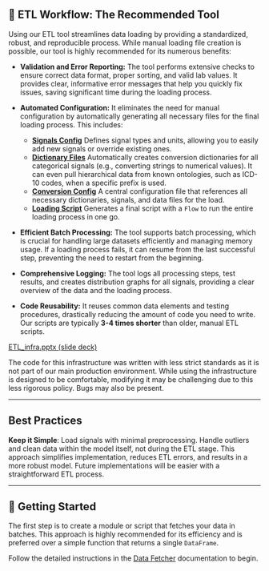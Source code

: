 ## 📄 ETL Workflow: The Recommended Tool

Using our ETL tool streamlines data loading by providing a standardized, robust, and reproducible process. 
While manual loading file creation is possible, our tool is highly recommended for its numerous benefits:

  * **Validation and Error Reporting:** The tool performs extensive checks to ensure correct data format, proper sorting, and valid lab values. It provides clear, informative error messages that help you quickly fix issues, saving significant time during the loading process.

  * **Automated Configuration:** It eliminates the need for manual configuration by automatically generating all necessary files for the final loading process. This includes:

      * **[Signals Config](../Repository%20Signals%20file%20format.md)** Defines signal types and units, allowing you to easily add new signals or override existing ones.
      * **[Dictionary Files](../../Infrastructure%20Home%20Page/00.InfraMed%20Library%20page/MedDictionary.md)** Automatically creates conversion dictionaries for all categorical signals (e.g., converting strings to numerical values). It can even pull hierarchical data from known ontologies, such as ICD-10 codes, when a specific prefix is used.
      * **[Conversion Config](../Load%20new%20repository.md)** A central configuration file that references all necessary dictionaries, signals, and data files for the load.
      * **[Loading Script](../Load%20new%20repository.md#step-3-load-the-repository)** Generates a final script with a `Flow` to run the entire loading process in one go.

  * **Efficient Batch Processing:** The tool supports batch processing, which is crucial for handling large datasets efficiently and managing memory usage. If a loading process fails, it can resume from the last successful step, preventing the need to restart from the beginning.

  * **Comprehensive Logging:** The tool logs all processing steps, test results, and creates distribution graphs for all signals, providing a clear overview of the data and the loading process.

  * **Code Reusability:** It reuses common data elements and testing procedures, drastically reducing the amount of code you need to write. Our scripts are typically **3-4 times shorter** than older, manual ETL scripts.

[ETL_infra.pptx (slide deck)](/SharePoint_Documents/General/genericETL/ETL_infra.pptx)

The code for this infrastructure was written with less strict standards as it is not part of our main production environment. While using the infrastructure is designed to be comfortable, modifying it may be challenging due to this less rigorous policy. Bugs may also be present.

-----

## Best Practices

**Keep it Simple**: Load signals with minimal preprocessing. Handle outliers and clean data within the model itself, not during the ETL stage. 
This approach simplifies implementation, reduces ETL errors, and results in a more robust model. 
Future implementations will be easier with a straightforward ETL process.

-----

## 🚀 Getting Started

The first step is to create a module or script that fetches your data in batches. This approach is highly recommended for its efficiency and is preferred over a simple function that returns a single `DataFrame`.

Follow the detailed instructions in the [Data Fetcher](01.Data%20Fetching%20step.md) documentation to begin.